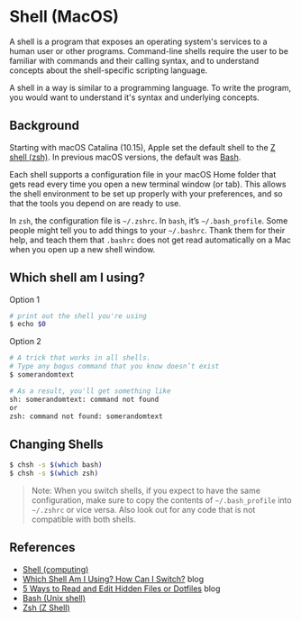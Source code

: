 # Shell (MacOS)

A shell is a program that exposes an operating system's services to a human user or other programs. Command-line shells require the user to be familiar with commands and their calling syntax, and to understand concepts about the shell-specific scripting language.

A shell in a way is similar to a programming language. To write the program, you would want to understand it's syntax and underlying concepts.

## Background

Starting with macOS Catalina (10.15), Apple set the default shell to the [Z shell (zsh)](https://en.wikipedia.org/wiki/Z_shell). In previous macOS versions, the default was [Bash](https://en.wikipedia.org/wiki/Bash_(Unix_shell)).

Each shell supports a configuration file in your macOS Home folder that gets read every time you open a new terminal window (or tab). This allows the shell environment to be set up properly with your preferences, and so that the tools you depend on are ready to use.

In `zsh`, the configuration file is `~/.zshrc`. In `bash`, it’s `~/.bash_profile`. Some people might tell you to add things to your `~/.bashrc`. Thank them for their help, and teach them that `.bashrc` does not get read automatically on a Mac when you open up a new shell window.

## Which shell am I using?

Option 1

```sh
# print out the shell you're using
$ echo $0
```

Option 2

```sh
# A trick that works in all shells.
# Type any bogus command that you know doesn’t exist
$ somerandomtext

# As a result, you'll get something like
sh: somerandomtext: command not found
or
zsh: command not found: somerandomtext
```

## Changing Shells

```sh
$ chsh -s $(which bash)
$ chsh -s $(which zsh)
```

> Note: When you switch shells, if you expect to have the same configuration, make sure to copy the contents of `~/.bash_profile` into `~/.zshrc` or vice versa. Also look out for any code that is not compatible with both shells.

## References

- [Shell (computing)](https://en.wikipedia.org/wiki/Shell_(computing))
- [Which Shell Am I Using? How Can I Switch?](https://www.moncefbelyamani.com/which-shell-am-i-using-how-can-i-switch/) blog
- [5 Ways to Read and Edit Hidden Files or Dotfiles](https://www.moncefbelyamani.com/5-ways-to-open-hidden-files-on-your-mac/) blog
- [Bash (Unix shell)](https://en.wikipedia.org/wiki/Bash_(Unix_shell))
- [Zsh (Z Shell)](https://en.wikipedia.org/wiki/Z_shell)
